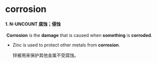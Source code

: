 # corrosion

#### 1. N-UNCOUNT 腐蚀；侵蚀

​	**Corrosion** is the **damage** that is caused when **something** is **corroded**.

- Zinc is used to protect other metals from **corrosion**.

  锌被用来保护其他金属不受腐蚀。